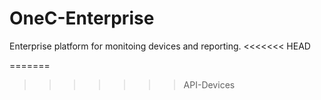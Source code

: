 # OneC-Enterprise

Enterprise platform for monitoing devices and reporting. 
<<<<<<< HEAD


=======
>>>>>>> API-Devices
